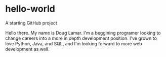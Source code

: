 # hello-world
A starting GitHub project


Hello there. My name is Doug Lamar. I'm a beggining programer looking to change careers into a more in depth development position.
I've grown to love Python, Java, and SQL, and I'm looking forward to more web development as well. 
